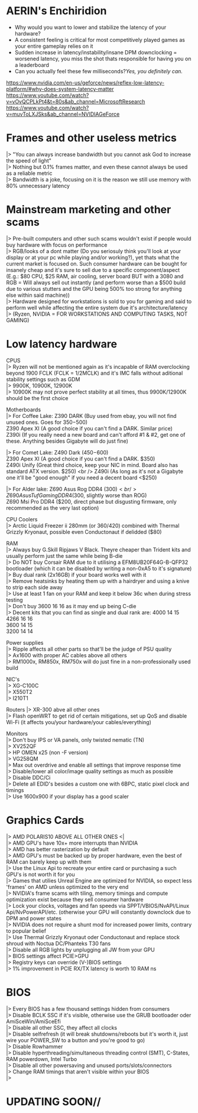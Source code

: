 # AERIN's Enchiridion 
* Why would you want to lower and stabilize the latency of your hardware? <br />
* A consistent feeling is critical for most competitively played games as your entire gameplay relies on it <br />
* Sudden increase in latency/instability/insane DPM downclocking = worsened latency, you miss the shot thats responsible for having you on a leaderboard <br />
* Can you actually feel these few milliseconds?*Yes, you definitely can.* <br />

https://www.nvidia.com/en-us/geforce/news/reflex-low-latency-platform/#why-does-system-latency-matter <br />
https://www.youtube.com/watch?v=vOvQCPLkPt4&t=80s&ab_channel=MicrosoftResearch <br />
https://www.youtube.com/watch?v=muvToLXJSks&ab_channel=NVIDIAGeForce <br />

# Frames and other useless metrics
|> "You can always increase bandwidth but you cannot ask God to increase the speed of light" <br />
|> Nothing but 0.1% frames matter, and even these cannot always be used as a reliable metric <br />
|> Bandwidth is a joke, focusing on it is the reason we still use memory with 80% unnecessary latency <br />

# Mainstream marketing and other scams
|> Pre-built computers and other such scams wouldn't exist if people would buy hardware with focus on performance <br />
|> RGB/looks of a dont matter (Do you seriosuly think you'll look at your display or at your pc while playing and/or working?), yet thats what the  current market is focused on. Such consumer hardware can be bought for insanely cheap and it's sure to sell due to a specific component/aspect (E.g.: $80 CPU, $25 RAM, air cooling, server board BUT with a 3080 and RGB = Will always sell out instantly (and perform worse than a $500 build due to various stutters and the GPU being 500% too strong for anything else within said machine)) <br />
|> Hardware designed for workstations is sold to you for gaming and said to perform well while affecting the entire system due it's architecture/latency <br />
|> (Ryzen, NVIDIA = FOR WORKSTATIONS AND COMPUTING TASKS, NOT GAMING) <br />

# Low latency hardware

CPUS <br />
|> Ryzen will not be mentioned again as it's incapable of RAM overclocking beyond 1900 FCLK (FCLK = 1/2MCLK) and it's IMC falls without aditional stability settings such as GDM <br />
|> 9900K, 10900K, 12900K <br />
|> 10900K may not prove perfect stability at all times, thus 9900K/12900K should be the first choice <br />

Motherboards <br />
|> For Coffee Lake: Z390 DARK (Buy used from ebay, you will not find unused ones. Goes for $350-$500) <br />
                    Z390 Apex XI (A good choice if you can't find a DARK. Similar price) <br />
                    Z390i (If you really need a new board and can't afford #1 & #2, get one of these. Anything besides Gigabyte will do just fine) <br />

|> For Comet Lake: Z490 Dark ($450-$600) <br />
                   Z390 Apex XI (A good choice if you can't find a DARK. $350) <br />
                   Z490i Unify (Great third choice, keep your NIC in mind. Board also has standard ATX version. $250) <br />
                   Z490i (As long as it's not a Gigabyte one it'll be "good enough" if you need a decent board <$250) <br />
               
|> For Alder lake: Z690 Asus Rog DDR4 ($300) <br />
                   Z690 Asus Tuf Gaming DDR4 ($300, slightly worse than ROG) <br />
                   Z690 Msi Pro DDR4 ($200, direct phase but disgusting firmware, only recommended as the very last option) <br />
                   
CPU Coolers <br />
|> Arctic Liquid Freezer ii 280mm (or 360/420) combined with Thermal Grizzly Kryonaut, possible even Conductonaut if delidded ($80) <br />

RAM <br />
|> Always buy G.Skill Ripjaws V Black. Theyre cheaper than Trident kits and usually perform just the same while being B-die <br />
|> Do NOT buy Corsair RAM due to it utilising a EFM8UB20F64G-B-QFP32 bootloader (which it can be disabled by writing a non-0xA5 to it's signature) <br />
|> Buy dual rank (2x16GB) if your board works well with it  <br />
|> Remove heatsinks by heating them up with a hairdryer and using a knive to strip each side away <br />
|> Use at least 1 fan on your RAM and keep it below 36c when during stress testing <br />
|> Don't buy 3600 16 16 as it may end up being C-die <br />
|> Decent kits that you can find as single and dual rank are: 4000 14 15 <br />
                                                              4266 16 16 <br />
                                                              3600 14 15 <br />
                                                              3200 14 14 <br />

Power supplies <br />
|> Ripple affects all other parts so that'll be the judge of PSU quality <br />
|> Ax1600 with proper AC cables above all others  <br />
|> RM1000x, RM850x, RM750x will do just fine in a non-professionally used build <br />

NIC's <br />
|> XG-C100C <br />
|> X550T2 <br />
|> I210T1 <br />

Routers
|> XR-300 abve all other ones <br />
|> Flash openWRT to get rid of certain mitigations, set up QoS and disable Wi-Fi (it affects you/your hardware/your cables/everything) <br />

Monitors <br />
|> Don't buy IPS or VA panels, only twisted nematic (TN) <br />
|> XV252QF <br />
|> HP OMEN x25 (non -F version) <br />
|> VG258QM <br />
|> Max out overdrive and enable all settings that improve response time <br />
|> Disable/lower all color/image quality settings as much as possible <br />
|> Disable DDC/Ci <br />
|> Delete all EDID's besides a custom one with 6BPC, static pixel clock and timings <br />
|> Use 1600x900 if your display has a good scaler <br />

# Graphics Cards
|> AMD POLARIS10 ABOVE ALL OTHER ONES <| <br />
|> AMD GPU's have 10x+ more interrupts than NVIDIA <br />
|> AMD has better rasterization by default <br />
|> AMD GPU's must be backed up by proper hardware, even the best of RAM can barely keep up with them <br />
|> Use the Linux Api to recreate your entire card or purchasing a such GPU's is not worth it for you <br />
|> Games that utilies Unreal Engine are optimized for NVIDIA, so expect less 'frames' on AMD unless optimized to the very end <br />
|> NVIDIA's frame scams with tiling, memory timings and compute optimization exist because they sell consumer hardware <br />
|> Lock your clocks, voltages and fan speeds via SPPT/VBIOS/NvAPI/Linux Api/NvPowerAPI/etc. (otherwise your GPU will constantly downclock due to DPM and power states <br />
|> NVIDIA does not require a shunt mod for increased power limits, contrary to popular belief <br />
|> Use Thermal Grizzly Kryonaut oder Conductonaut and replace stock shroud with Noctua DC/Phanteks T30 fans <br />
|> Disable all RGB lights by unplugging all JW from your GPU <br />
|> BIOS settings affect PCIE>GPU <br />
|> Registry keys can override (V-)BIOS settings <br />
|> 1% improvement in PCIE RX/TX latency is worth 10 RAM ns <br />

# BIOS
|> Every BIOS has a few thousand settings hidden from consumers <br />
|> Disable BCLK SSC if it's visible, otherwise use the GRUB bootloader oder AmiSceWin/AmiSceEfi <br />
|> Disable all other SSC, they affect all clocks <br />
|> Disable selfrefresh (it will break shutdowns/reboots but it's worth it, just wire your POWER_SW to a button and you're good to go) <br />
|> Disable Rowhammer <br />
|> Disable hyperthreading/simultaneous threading control (SMT), C-States, RAM powerdown, Intel Turbo  <br />
|> Disable all other powersaving and unused ports/slots/connectors <br />
|> Change RAM timings that aren't visible within your BIOS <br />
|>  <br />


# UPDATING SOON//







